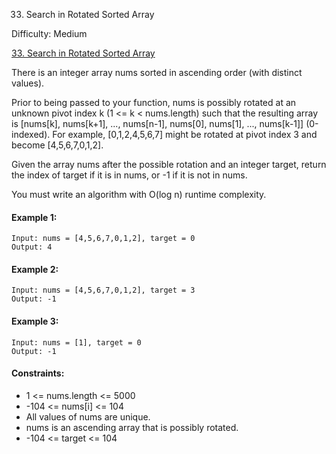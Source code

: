 33. Search in Rotated Sorted Array

Difficulty: Medium

[33. Search in Rotated Sorted Array](https://leetcode.com/problems/search-in-rotated-sorted-array)

There is an integer array nums sorted in ascending order (with distinct values).

Prior to being passed to your function, nums is possibly rotated at an unknown pivot index k (1 <= k < nums.length) such that the resulting array is [nums[k], nums[k+1], ..., nums[n-1], nums[0], nums[1], ..., nums[k-1]] (0-indexed). For example, [0,1,2,4,5,6,7] might be rotated at pivot index 3 and become [4,5,6,7,0,1,2].

Given the array nums after the possible rotation and an integer target, return the index of target if it is in nums, or -1 if it is not in nums.

You must write an algorithm with O(log n) runtime complexity.

#### Example 1:
```
Input: nums = [4,5,6,7,0,1,2], target = 0
Output: 4
```


#### Example 2:
```
Input: nums = [4,5,6,7,0,1,2], target = 3
Output: -1
```

#### Example 3:
```
Input: nums = [1], target = 0
Output: -1
```

#### Constraints:
 - 1 <= nums.length <= 5000
 - -104 <= nums[i] <= 104
 - All values of nums are unique.
 - nums is an ascending array that is possibly rotated.
 - -104 <= target <= 104
